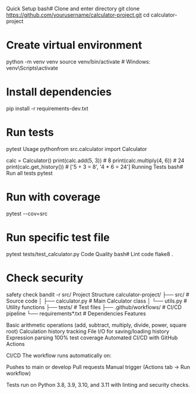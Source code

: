 Quick Setup
bash# Clone and enter directory
git clone https://github.com/yourusername/calculator-project.git
cd calculator-project

# Create virtual environment
python -m venv venv
source venv/bin/activate  # Windows: venv\Scripts\activate

# Install dependencies
pip install -r requirements-dev.txt

# Run tests
pytest
Usage
pythonfrom src.calculator import Calculator

calc = Calculator()
print(calc.add(5, 3))        # 8
print(calc.multiply(4, 6))   # 24
print(calc.get_history())    # ['5 + 3 = 8', '4 * 6 = 24']
Running Tests
bash# Run all tests
pytest

# Run with coverage
pytest --cov=src

# Run specific test file
pytest tests/test_calculator.py
Code Quality
bash# Lint code
flake8 .

# Check security
safety check
bandit -r src/
Project Structure
calculator-project/
├── src/                 # Source code
│   ├── calculator.py    # Main Calculator class
│   └── utils.py         # Utility functions
├── tests/               # Test files
├── .github/workflows/   # CI/CD pipeline
└── requirements*.txt    # Dependencies
Features

Basic arithmetic operations (add, subtract, multiply, divide, power, square root)
Calculation history tracking
File I/O for saving/loading history
Expression parsing
100% test coverage
Automated CI/CD with GitHub Actions

CI/CD
The workflow runs automatically on:

Pushes to main or develop
Pull requests
Manual trigger (Actions tab → Run workflow)

Tests run on Python 3.8, 3.9, 3.10, and 3.11 with linting and security checks.
